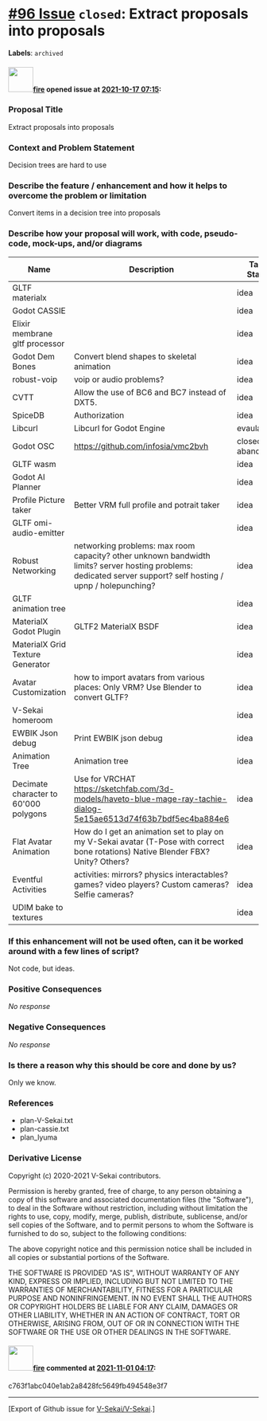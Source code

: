 # [\#96 Issue](https://github.com/V-Sekai/V-Sekai/issues/96) `closed`: Extract proposals into proposals
**Labels**: `archived`


#### <img src="https://avatars.githubusercontent.com/u/32321?u=c2e06a3d2b49a467aa907e54aa259516440267cc&v=4" width="50">[fire](https://github.com/fire) opened issue at [2021-10-17 07:15](https://github.com/V-Sekai/V-Sekai/issues/96):

### Proposal Title

Extract proposals into proposals

### Context and Problem Statement

Decision trees are hard to use

### Describe the feature / enhancement and how it helps to overcome the problem or limitation

Convert items in a decision tree into proposals

### Describe how your proposal will work, with code, pseudo-code, mock-ups, and/or diagrams

Name | Description | Task Stage
-- | -- | --
GLTF materialx |   | idea
Godot CASSIE |   | idea
Elixir membrane gltf processor |   | idea
Godot Dem Bones | Convert blend shapes to skeletal animation | idea
robust-voip | voip or audio problems? | idea
CVTT | Allow the use of BC6 and BC7 instead of DXT5. | idea
SpiceDB | Authorization | idea
Libcurl | Libcurl for Godot Engine | evaulate
Godot OSC | https://github.com/infosia/vmc2bvh | closed abandoned
GLTF wasm |   | idea
Godot AI Planner |   | idea
Profile Picture taker | Better VRM full profile and potrait taker | idea
GLTF omi-audio-emitter |   | idea
Robust Networking | networking problems: max room capacity? other unknown bandwidth limits? server hosting problems: dedicated server support? self hosting / upnp / holepunching? | idea
GLTF animation tree |   | idea
MaterialX Godot Plugin | GLTF2 MaterialX BSDF | idea
MaterialX Grid Texture Generator |   | idea
Avatar Customization | how to import avatars from various places: Only VRM? Use Blender to convert GLTF? | idea
V-Sekai homeroom |   | idea
EWBIK Json debug | Print EWBIK json debug | idea
Animation Tree | Animation tree | idea
Decimate character to 60'000 polygons | Use for VRCHAT https://sketchfab.com/3d-models/haveto-blue-mage-ray-tachie-dialog-5e15ae6513d74f63b7bdf5ec4ba884e6 | idea
Flat Avatar Animation | How do I get an animation set to play on my V-Sekai avatar (T-Pose with correct bone rotations) Native Blender FBX? Unity? Others? | idea
Eventful Activities | activities: mirrors? physics interactables? games? video players? Custom cameras? Selfie cameras? | idea
UDIM bake to textures |   | idea

### If this enhancement will not be used often, can it be worked around with a few lines of script?

Not code, but ideas.

### Positive Consequences

_No response_

### Negative Consequences

_No response_

### Is there a reason why this should be core and done by us?

Only we know.

### References

* plan-V-Sekai.txt
* plan-cassie.txt
* plan_lyuma 

### Derivative License

Copyright (c) 2020-2021 V-Sekai contributors.

Permission is hereby granted, free of charge, to any person obtaining a copy
of this software and associated documentation files (the "Software"), to deal
in the Software without restriction, including without limitation the rights
to use, copy, modify, merge, publish, distribute, sublicense, and/or sell
copies of the Software, and to permit persons to whom the Software is
furnished to do so, subject to the following conditions:

The above copyright notice and this permission notice shall be included in all
copies or substantial portions of the Software.

THE SOFTWARE IS PROVIDED "AS IS", WITHOUT WARRANTY OF ANY KIND, EXPRESS OR
IMPLIED, INCLUDING BUT NOT LIMITED TO THE WARRANTIES OF MERCHANTABILITY,
FITNESS FOR A PARTICULAR PURPOSE AND NONINFRINGEMENT. IN NO EVENT SHALL THE
AUTHORS OR COPYRIGHT HOLDERS BE LIABLE FOR ANY CLAIM, DAMAGES OR OTHER
LIABILITY, WHETHER IN AN ACTION OF CONTRACT, TORT OR OTHERWISE, ARISING FROM,
OUT OF OR IN CONNECTION WITH THE SOFTWARE OR THE USE OR OTHER DEALINGS IN THE
SOFTWARE.


#### <img src="https://avatars.githubusercontent.com/u/32321?u=c2e06a3d2b49a467aa907e54aa259516440267cc&v=4" width="50">[fire](https://github.com/fire) commented at [2021-11-01 04:17](https://github.com/V-Sekai/V-Sekai/issues/96#issuecomment-955914924):

c763f1abc040e1ab2a8428fc5649fb494548e3f7


-------------------------------------------------------------------------------



[Export of Github issue for [V-Sekai/V-Sekai](https://github.com/V-Sekai/V-Sekai).]
